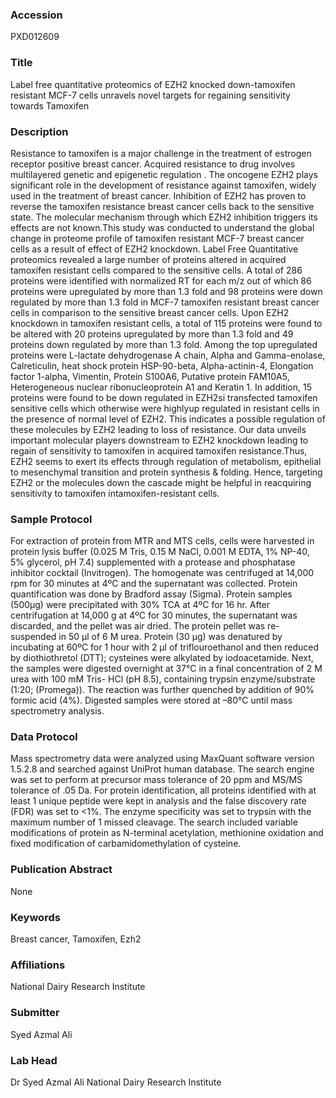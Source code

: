 ### Accession
PXD012609

### Title
Label free quantitative proteomics of EZH2 knocked down-tamoxifen resistant MCF-7 cells unravels novel targets for regaining sensitivity towards Tamoxifen

### Description
Resistance to tamoxifen is a major challenge in the treatment of estrogen receptor positive breast cancer. Acquired resistance to drug involves multilayered genetic and epigenetic regulation . The oncogene EZH2 plays significant role in the development of resistance against tamoxifen, widely used in the treatment of breast cancer. Inhibition of EZH2 has proven to reverse the tamoxifen resistance breast cancer cells back to the sensitive state. The molecular mechanism through which EZH2 inhibition triggers its effects are not known.This study was conducted to understand the global change in proteome profile of tamoxifen resistant MCF-7 breast cancer cells as a result of effect of EZH2 knockdown. Label Free Quantitative proteomics revealed a large number of proteins altered in acquired tamoxifen resistant cells compared to the sensitive cells. A total of 286 proteins were identified with normalized RT for each m/z out of which 86 proteins were upregulated by more than 1.3 fold and 98 proteins were down regulated by more than 1.3 fold in MCF-7 tamoxifen resistant breast cancer cells in comparison to the sensitive breast cancer cells. Upon EZH2 knockdown in tamoxifen resistant cells, a total of 115 proteins were found to be altered with 20 proteins upregulated by more than 1.3 fold and 49 proteins down regulated by more than 1.3 fold. Among the top upregulated proteins were L-lactate dehydrogenase A chain, Alpha and Gamma-enolase, Calreticulin, heat shock protein HSP-90-beta, Alpha-actinin-4, Elongation factor 1-alpha, Vimentin, Protein S100A6, Putative protein FAM10A5, Heterogeneous nuclear ribonucleoprotein A1 and Keratin 1. In addition, 15 proteins were found to be down regulated in EZH2si transfected tamoxifen sensitive cells which otherwise were highlyup regulated in resistant cells in the presence of normal level of EZH2. This indicates a possible regulation of these molecules by EZH2 leading to loss of resistance. Our data unveils important molecular players downstream to EZH2 knockdown leading to regain of sensitivity to tamoxifen in acquired tamoxifen resistance.Thus, EZH2 seems to exert its effects through regulation of metabolism, epithelial to mesenchymal transition and protein synthesis & folding. Hence, targeting EZH2 or the molecules down the cascade might be helpful in reacquiring sensitivity to tamoxifen intamoxifen-resistant cells.

### Sample Protocol
For extraction of protein from MTR and MTS cells, cells were harvested in protein lysis buffer (0.025 M Tris, 0.15 M NaCl, 0.001 M EDTA, 1% NP-40, 5% glycerol, pH 7.4) supplemented with a protease and phosphatase inhibitor cocktail (Invitrogen). The homogenate was centrifuged at 14,000 rpm for 30 minutes at 4ºC and the supernatant was collected. Protein quantification was done by Bradford assay (Sigma). Protein samples (500µg) were precipitated with 30% TCA at 4ºC for 16 hr. After centrifugation at 14,000 g at 4ºC for 30 minutes, the supernatant was discarded, and the pellet was air dried. The protein pellet was re-suspended in 50 µl of 6 M urea. Protein (30 µg) was denatured by incubating at 60ºC for 1 hour with 2 µl of triflouroethanol and then reduced by diothiothretol (DTT); cysteines were alkylated by iodoacetamide. Next, the samples were digested overnight at 37°C in a final concentration of 2 M urea with 100 mM Tris- HCl (pH 8.5), containing trypsin enzyme/substrate (1:20; (Promega)). The reaction was further quenched by addition of 90% formic acid (4%). Digested samples were stored at –80°C until mass spectrometry analysis.

### Data Protocol
Mass spectrometry data were analyzed using MaxQuant software version 1.5.2.8 and searched against UniProt human database. The search engine was set to perform at precursor mass tolerance of 20 ppm and MS/MS tolerance of .05 Da. For protein identification, all proteins identified with at least 1 unique peptide were kept in analysis and the false discovery rate (FDR) was set to <1%. The enzyme specificity was set to trypsin with the maximum number of 1 missed cleavage. The search included variable modifications of protein as N-terminal acetylation, methionine oxidation and fixed modification of carbamidomethylation of cysteine.

### Publication Abstract
None

### Keywords
Breast cancer, Tamoxifen, Ezh2

### Affiliations
National Dairy Research Institute

### Submitter
Syed Azmal Ali

### Lab Head
Dr Syed Azmal Ali
National Dairy Research Institute


